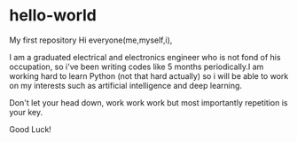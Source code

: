 # hello-world
My first repository
Hi everyone(me,myself,i),

I am a graduated electrical and electronics engineer who is not fond of his occupation, so i've been writing codes like 5 months periodically.I am working hard to learn Python (not that hard actually) so i will be able to work on my interests such as artificial intelligence and deep learning.

Don't let your head down, work work work but most importantly repetition is your key.

Good Luck!
